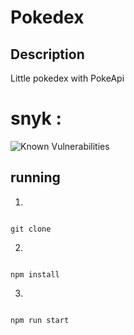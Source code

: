 # Pokedex

## Description 

Little pokedex with PokeApi

# snyk : 

![Known Vulnerabilities](https://snyk.io/test/github/yohann-kevin/myPokedex/badge.svg)

## running 

1)
```

git clone

```

2)
```

npm install

```

3)
```

npm run start

```
